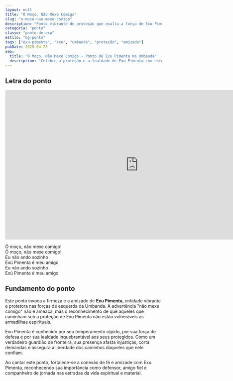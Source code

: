 ```yaml
---
layout: null
title: "Ô Moço, Não Mexe Comigo"
slug: "o-moco-nao-mexe-comigo"
description: "Ponto vibrante de proteção que exalta a força de Exu Pimenta como fiel amigo e guardião dos caminhos."
categoria: "ponto"
classe: "ponto-de-exu"
estilo: "bg-ponto"
tags: ["exu-pimenta", "exu", "umbanda", "proteção", "amizade"]
pubDate: 2025-04-28
seo:
  title: "Ô Moço, Não Mexe Comigo - Ponto de Exu Pimenta na Umbanda"
  description: "Celebre a proteção e a lealdade de Exu Pimenta com este ponto forte de amizade e guarda espiritual."
---
```


## Letra do ponto

<iframe width="853" height="480" src="https://www.youtube.com/embed/Q1rMxJT_TsE" title="Ponto de Exú Pimenta - Não mexe comigo (com letra)" frameborder="0" allow="accelerometer; autoplay; clipboard-write; encrypted-media; gyroscope; picture-in-picture; web-share" referrerpolicy="strict-origin-when-cross-origin" allowfullscreen></iframe>

Ô moço, não mexe comigo!  
Ô moço, não mexe comigo!  
Eu não ando sozinho  
Exú Pimenta é meu amigo  
Eu não ando sozinho  
Exú Pimenta é meu amigo

## Fundamento do ponto

Este ponto invoca a firmeza e a amizade de **Exu Pimenta**, entidade vibrante e protetora nas forças de esquerda da Umbanda. A advertência "não mexe comigo" não é ameaça, mas o reconhecimento de que aqueles que caminham sob a proteção de Exu Pimenta não estão vulneráveis às armadilhas espirituais.

Exu Pimenta é conhecido por seu temperamento rápido, por sua força de defesa e por sua lealdade inquebrantável aos seus protegidos. Como um verdadeiro guardião de fronteira, sua presença afasta injustiças, corta demandas e assegura a liberdade dos caminhos daqueles que nele confiam.

Ao cantar este ponto, fortalece-se a conexão de fé e amizade com Exu Pimenta, reconhecendo sua importância como defensor, amigo fiel e companheiro de jornada nas estradas da vida espiritual e material.
